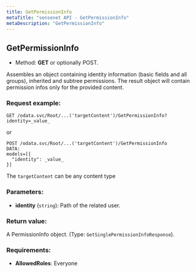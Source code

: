 ```yaml
---
title: GetPermissionInfo
metaTitle: "sensenet API - GetPermissionInfo"
metaDescription: "GetPermissionInfo"
---
```


## GetPermissionInfo
- Method: **GET** or optionally POST.

Assembles an object containing identity information (basic fields and all groups), inherited and subtree permissions.
 The result object will contain permission infos only for the provided content.

### Request example:

```
GET /odata.svc/Root/...('targetContent')/GetPermissionInfo?identity=_value_
```
or
```
POST /odata.svc/Root/...('targetContent')/GetPermissionInfo
DATA:
models=[{
  "identity": _value_
}]
```
The `targetContent` can be any content type
### Parameters:
- **identity** (`string`): Path of the related user.

### Return value:
A PermissionInfo object. (Type: `GetSinglePermissionInfoResponse`).

### Requirements:
- **AllowedRoles**: Everyone


